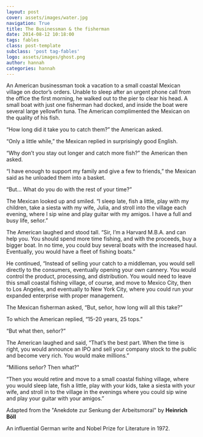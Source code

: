 ```yaml
---
layout: post
cover: assets/images/water.jpg
navigation: True
title: The Businessman & the fisherman
date: 2014-08-12 10:18:00
tags: fables
class: post-template
subclass: 'post tag-fables'
logo: assets/images/ghost.png
author: hannah
categories: hannah
---
```


An American businessman took a vacation to a small coastal Mexican village on doctor’s orders. Unable to sleep after an urgent phone call from the office the first morning, he walked out to the pier to clear his head. A small boat with just one fisherman had docked, and inside the boat were several large yellowfin tuna. The American complimented the Mexican on the quality of his fish.

“How long did it take you to catch them?” the American asked.

“Only a little while,” the Mexican replied in surprisingly good English.

“Why don’t you stay out longer and catch more fish?” the American then asked.

“I have enough to support my family and give a few to friends,” the Mexican said as he unloaded them into a basket.

“But… What do you do with the rest of your time?”

The Mexican looked up and smiled. “I sleep late, fish a little, play with my children, take a siesta with my wife, Julia, and stroll into the village each evening, where I sip wine and play guitar with my amigos. I have a full and busy life, señor.”

The American laughed and stood tall. “Sir, I’m a Harvard M.B.A. and can help you. You should spend more time fishing, and with the proceeds, buy a bigger boat. In no time, you could buy several boats with the increased haul. Eventually, you would have a fleet of fishing boats.”

He continued, “Instead of selling your catch to a middleman, you would sell directly to the consumers, eventually opening your own cannery. You would control the product, processing, and distribution. You would need to leave this small coastal fishing village, of course, and move to Mexico City, then to Los Angeles, and eventually to New York City, where you could run your expanded enterprise with proper management.

The Mexican fisherman asked, “But, señor, how long will all this take?”

To which the American replied, “15-20 years, 25 tops.”

“But what then, señor?”

The American laughed and said, “That’s the best part. When the time is right, you would announce an IPO and sell your company stock to the public and become very rich. You would make millions.”

“Millions señor? Then what?"

“Then you would retire and move to a small coastal fishing village, where you would sleep late, fish a little, play with your kids, take a siesta with your wife, and stroll in to the village in the evenings where you could sip wine and play your guitar with your amigos.”


Adapted from the "Anekdote zur Senkung der Arbeitsmoral" by **Heinrich Böll**

An influential German write and Nobel Prize for Literature in 1972.
